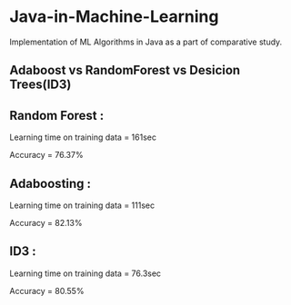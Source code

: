 # Java-in-Machine-Learning
Implementation of ML Algorithms in Java as a part of comparative study.

## Adaboost vs RandomForest vs Desicion Trees(ID3)
[]()

[]()

[]()

## Random Forest :

Learning time on training data = 161sec

Accuracy = 76.37%

## Adaboosting :

Learning time on training data = 111sec

Accuracy = 82.13%

## ID3 :

Learning time on training data = 76.3sec

Accuracy = 80.55%
